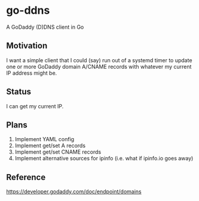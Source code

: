 # go-ddns
A GoDaddy (D)DNS client in Go

## Motivation

I want a simple client that I could (say) run out of a systemd timer
to update one or more GoDaddy domain A/CNAME records with whatever my
current IP address might be.

## Status

I can get my current IP.

## Plans

1. Implement YAML config
1. Implement get/set A records
1. Implement get/set CNAME records
1. Implement alternative sources for ipinfo (i.e. what if ipinfo.io goes away)

## Reference

https://developer.godaddy.com/doc/endpoint/domains

